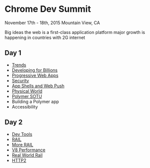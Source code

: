 # Chrome Dev Summit
November 17th - 18th, 2015
Mountain View, CA

Big ideas
the web is a first-class application platform
major growth is happening in countries with 2G internet

## Day 1

 * [Trends](day-1/1-trends.md)
 * [Developing for Billions](day-1/2-developing-for-billions.md)
 * [Progressive Web Apps](day-1/3-progressive-web-apps.md)
 * [Security](day-1/4-security.md)
 * [App Shells and Web Push](day-1/5-app-shells.md)
 * [Physical World](day-1/6-physical-world.md)
 * [Polymer SOTU](day-1/7-polymer.md)
 * Building a Polymer app
 * Accessibility
 
## Day 2
 * [Dev Tools](day-2/1-dev-tools.md)
 * [RAIL](day-2/2-rail.md)
 * [More RAIL](day-2/3-more-rail.md)
 * [V8 Performance](day-2/4-v8.md)
 * [Real World Rail](day-2/5-real-world-rail.md)
 * [HTTP2](day-2/6-http2.md)
 
